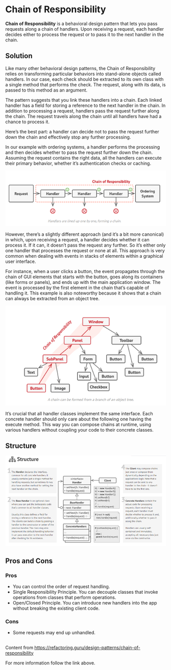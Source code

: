 
# Chain of Responsibility

**Chain of Responsibility** is a behavioral design pattern that lets you pass requests along a chain of handlers. Upon receiving a request, each handler decides either to process the request or to pass it to the next handler in the chain.

## Solution

Like many other behavioral design patterns, the Chain of Responsibility relies on transforming particular behaviors into stand-alone objects called handlers. In our case, each check should be extracted to its own class with a single method that performs the check. The request, along with its data, is passed to this method as an argument.

The pattern suggests that you link these handlers into a chain. Each linked handler has a field for storing a reference to the next handler in the chain. In addition to processing a request, handlers pass the request further along the chain. The request travels along the chain until all handlers have had a chance to process it.

Here’s the best part: a handler can decide not to pass the request further down the chain and effectively stop any further processing.

In our example with ordering systems, a handler performs the processing and then decides whether to pass the request further down the chain. Assuming the request contains the right data, all the handlers can execute their primary behavior, whether it’s authentication checks or caching.

![](https://github.com/Venfurge/DesignPatterns/blob/ChainOfResponsibility/images/CoR_diagram_2.png?raw=true)

However, there’s a slightly different approach (and it’s a bit more canonical) in which, upon receiving a request, a handler decides whether it can process it. If it can, it doesn’t pass the request any further. So it’s either only one handler that processes the request or none at all. This approach is very common when dealing with events in stacks of elements within a graphical user interface.

For instance, when a user clicks a button, the event propagates through the chain of GUI elements that starts with the button, goes along its containers (like forms or panels), and ends up with the main application window. The event is processed by the first element in the chain that’s capable of handling it. This example is also noteworthy because it shows that a chain can always be extracted from an object tree.

![](https://github.com/Venfurge/DesignPatterns/blob/ChainOfResponsibility/images/CoR_diagram_3.png?raw=true)

It’s crucial that all handler classes implement the same interface. Each concrete handler should only care about the following one having the execute method. This way you can compose chains at runtime, using various handlers without coupling your code to their concrete classes.

## Structure

![](https://github.com/Venfurge/DesignPatterns/blob/ChainOfResponsibility/images/CoR_diagram.png?raw=true)

## Pros and Cons

### Pros
 - You can control the order of request handling.
 - Single Responsibility Principle. You can decouple classes that invoke operations from classes that perform operations.
 - Open/Closed Principle. You can introduce new handlers into the app without breaking the existing client code.
### Cons
 - Some requests may end up unhandled.

 ##
 Content from https://refactoring.guru/design-patterns/chain-of-responsibility

 For more information follow the link above.
